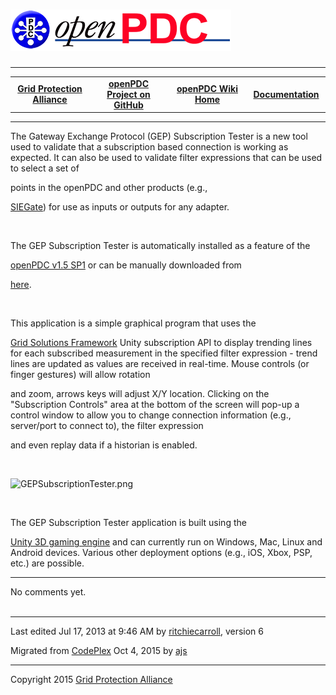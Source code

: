 

<html lang="en" xmlns="http://www.w3.org/1999/xhtml">

<head>

<meta charset="utf-8" />

<title>GEP Subscription Tester</title>



<!--HtmlToGmd.Head-->



<!--/HtmlToGmd.Head-->

</head>

<body>

<h1><a href="https://github.com/GridProtectionAlliance/openPDC/tree/master/Source/Documentation/wiki/openPDC_Home.md"><img src="https://github.com/GridProtectionAlliance/openPDC/blob/master/Source/Documentation/wiki/openPDC_Logo.png" alt="The Open Source Phasor Data Concentrator" /></a></h1>

<hr />

<!--HtmlToGmd.Body-->

<div id="NavigationMenu">

<table style="width: 100%; border-collapse: collapse; border: 0px solid gray;">

<tr>

<td style="width: 25%; text-align:center;"><b><a href="http://www.gridprotectionalliance.org">Grid Protection Alliance</a></b></td>

<td style="width: 25%; text-align:center;"><b><a href="https://github.com/GridProtectionAlliance/openPDC">openPDC Project on GitHub</a></b></td>

<td style="width: 25%; text-align:center;"><b><a href="https://github.com/GridProtectionAlliance/openPDC/tree/master/Documentation/wiki/openPDC_Home.md">openPDC Wiki Home</a></b></td>

<td style="width: 25%; text-align:center;"><b><a href="https://github.com/GridProtectionAlliance/openPDC/tree/master/Documentation/wiki/openPDC_Documentation_Home.md">Documentation</a></b></td>

</tr>

</table>

</div>

<hr />

<!--/HtmlToGmd.Body-->



<div class="WikiContent">

<div class="wikidoc">The Gateway Exchange Protocol (GEP) Subscription Tester is a new tool used to validate that a subscription based connection is working as expected. It can also be used to validate filter expressions that can be used to select a set of

 points in the openPDC and other products (e.g., <a href="https://siegate.codeplex.com/">

SIEGate</a>) for use as inputs or outputs for any adapter.<br>

<br>

The GEP Subscription Tester is automatically installed as a feature of the <a href="https://github.com/GridProtectionAlliance/openPDC/tree/master/Source/Documentation/wiki/openPDC_v1.5_SP1_Release_98475.md">

openPDC v1.5 SP1</a> or can be manually downloaded from <a href="http://www.gridprotectionalliance.org/NightlyBuilds/openPDC/GEP%20Subscription%20Tester.zip">

here</a>.<br>

<br>

This application is a simple graphical program that uses the <a href="http://gsf.codeplex.com/">

Grid Solutions Framework</a> Unity subscription API to display trending lines for each subscribed measurement in the specified filter expression - trend lines are updated as values are received in real-time. Mouse controls (or finger gestures) will allow rotation

 and zoom, arrows keys will adjust X/Y location. Clicking on the &quot;Subscription Controls&quot; area at the bottom of the screen will pop-up a control window to allow you to change connection information (e.g., server/port to connect to), the filter expression

 and even replay data if a historian is enabled.<br>

<br>

<img src="https://github.com/GridProtectionAlliance/openPDC/blob/master/Source/Documentation/wiki/GEP_Subscription_Tester.files/GEPSubscriptionTester.png" alt="GEPSubscriptionTester.png" title="GEPSubscriptionTester.png"><br>

<br>

The GEP Subscription Tester application is built using the <a href="http://unity3d.com/">

Unity 3D gaming engine</a> and can currently run on Windows, Mac, Linux and Android devices. Various other deployment options (e.g., iOS, Xbox, PSP, etc.) are possible.<br>

</div>

</div>

<hr />

<div class="WikiComments">

<div id="wikiCommentsEmpty">No comments yet.<br><br></div>

</div>

<div id="footer">

<hr />

Last edited <span class="smartDate" title="7/17/2013 9:46:26 AM" LocalTimeTicks="1374079586">Jul 17, 2013 at 9:46 AM</span> by <a id="wikiEditByLink" href="https://github.com/GridProtectionAlliance/openPDC/tree/master/Source/Documentation/wiki/Contributors/ritchiecarroll.md">ritchiecarroll</a>, version 6<br />

Migrated from <a href="http://openpdc.codeplex.com/wikipage?title=GEP%20Subscription%20Tester">CodePlex</a> Oct 4, 2015 by <a href="https://github.com/GridProtectionAlliance/openPDC/tree/master/Source/Documentation/wiki/Contributors/ajstadlin.md">ajs</a>

</div>



<!--HtmlToGmd.Foot-->

<div id="copyright">

<hr />

Copyright 2015 <a href="http://www.gridprotectionoalliance.org">Grid Protection Alliance</a>

</div>

<!--/HtmlToGmd.Foot-->

</body>

</html>


